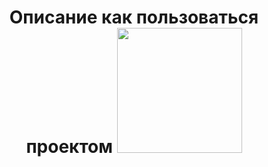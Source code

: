 <h1 align="center">Описание как пользоваться проектом

 <img width="200px" src="D:\image\alignment.jpg" alt=""/>

